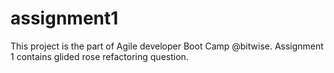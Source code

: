 # assignment1
This project is the part of Agile developer Boot Camp @bitwise. Assignment 1 contains glided rose refactoring question.
